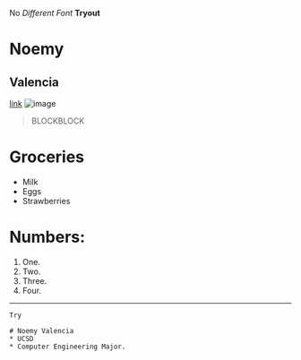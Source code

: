 No
*Different Font*
**Tryout**
# Noemy
## Valencia
[link](https://www.netflix.com/browse)
![image](https://www.google.com/searchq=ucsd&source=lnms&tbm=isch&sa=X&ved=2ahUKEwi2ic3aipbAhWgJ0QIHaBaCO8Q0pQJegQIBhAG&biw=1470&bih=809&dpr=2#imgrc=cI2Lw8HDm3ug9M)
> BLOCKBLOCK
# Groceries
* Milk
* Eggs
* Strawberries

# Numbers:
1. One.
2. Two.
3. Three.
4. Four.

---
`Try`
```
# Noemy Valencia
* UCSD
* Computer Engineering Major.
```
